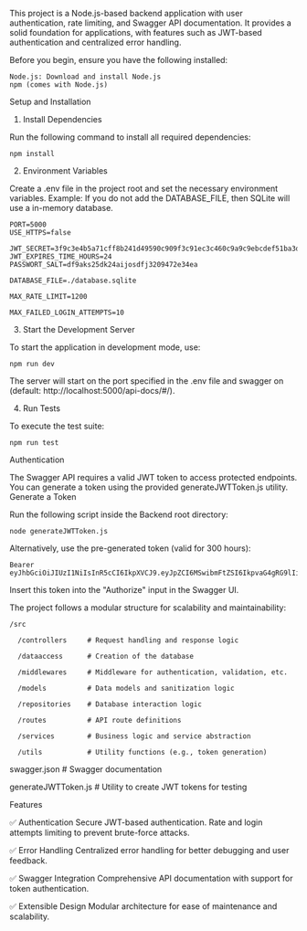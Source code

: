 This project is a Node.js-based backend application with user authentication, rate limiting, and Swagger API documentation. It provides a solid foundation for applications, with features such as JWT-based authentication and centralized error handling.

Before you begin, ensure you have the following installed:

    Node.js: Download and install Node.js
    npm (comes with Node.js)

Setup and Installation
1. Install Dependencies

Run the following command to install all required dependencies:
```
npm install
```

2. Environment Variables

Create a .env file in the project root and set the necessary environment variables. Example:
If you do not add the DATABASE_FILE, then SQLite will use a in-memory database.

```
PORT=5000
USE_HTTPS=false

JWT_SECRET=3f9c3e4b5a71cff8b241d49590c909f3c91ec3c460c9a9c9ebcdef51ba3d241e
JWT_EXPIRES_TIME_HOURS=24 
PASSWORT_SALT=df9aks25dk24aijosdfj3209472e34ea

DATABASE_FILE=./database.sqlite

MAX_RATE_LIMIT=1200

MAX_FAILED_LOGIN_ATTEMPTS=10
```

3. Start the Development Server

To start the application in development mode, use:
```
npm run dev
```
The server will start on the port specified in the .env file and swagger on (default: http://localhost:5000/api-docs/#/).

4. Run Tests

To execute the test suite:
```
npm run test
```

Authentication

The Swagger API requires a valid JWT token to access protected endpoints. You can generate a token using the provided generateJWTToken.js utility.
Generate a Token

Run the following script inside the Backend root directory:
```
node generateJWTToken.js
```

Alternatively, use the pre-generated token (valid for 300 hours):
```
Bearer eyJhbGciOiJIUzI1NiIsInR5cCI6IkpXVCJ9.eyJpZCI6MSwibmFtZSI6IkpvaG4gRG9lIiwicm9sZSI6InVzZXIiLCJpYXQiOjE3MzI2MzY0MjQsImV4cCI6MTczMzcxNjQyNH0.DD7mlvDqk_12O3tSXuyxX8Ib8ZuQpPAejP_SPqT2lkk
```
Insert this token into the "Authorize" input in the Swagger UI.


The project follows a modular structure for scalability and maintainability:

    /src
  
      /controllers     # Request handling and response logic

      /dataaccess      # Creation of the database

      /middlewares     # Middleware for authentication, validation, etc.

      /models          # Data models and sanitization logic

      /repositories    # Database interaction logic

      /routes          # API route definitions

      /services        # Business logic and service abstraction

      /utils           # Utility functions (e.g., token generation)

swagger.json       # Swagger documentation

generateJWTToken.js # Utility to create JWT tokens for testing

Features

✅ Authentication
    Secure JWT-based authentication.
    Rate and login attempts limiting to prevent brute-force attacks.

✅ Error Handling
    Centralized error handling for better debugging and user feedback.

✅ Swagger Integration
    Comprehensive API documentation with support for token authentication.

✅ Extensible Design
    Modular architecture for ease of maintenance and scalability.